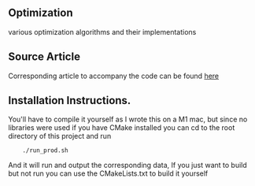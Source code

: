 ## Optimization

various optimization algorithms and their implementations

## Source Article

Corresponding article to accompany the code can be found <a href=https://shameekconyers.com/projects/optimization> here </a>

## Installation Instructions.

You'll have to compile it yourself as I wrote this on a M1 mac, but since no
libraries were used if you have CMake installed you can cd to the root
directory of this project and run

```shell
	./run_prod.sh
```

And it will run and output the corresponding data, If you just want to build but
not run you can use the CMakeLists.txt to build it yourself
